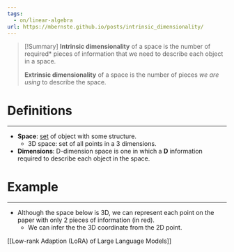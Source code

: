 ```yaml
---
tags:
  - on/linear-algebra
url: https://mbernste.github.io/posts/intrinsic_dimensionality/
---
```

> [!Summary]
> **Intrinsic dimensionality** of a space is the number of required* pieces of information that we need to describe each object in a space.
> 
> **Extrinsic dimensionality** of a space is the number of pieces *we are using* to describe the space.

# Definitions
---
- **Space**: <ins>set</ins> of object with some structure.
	- 3D space: set of all points in a 3 dimensions.
- **Dimensions**: D-dimension space is one in which a **D** information required to describe each object in the space.

# Example
---
- Although the space below is 3D, we can represent each point on the paper with only 2 pieces of information (in red).
	- We can infer the the 3D coordinate from the 2D point.

[[Low-rank Adaption (LoRA) of Large Language Models]]